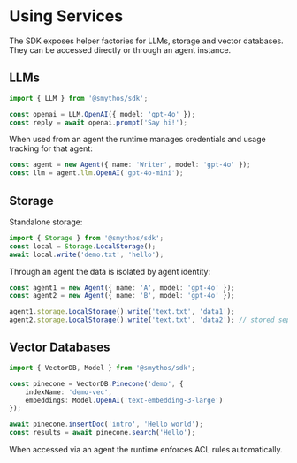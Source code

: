 # Using Services

The SDK exposes helper factories for LLMs, storage and vector databases. They can be accessed directly or through an agent instance.

## LLMs

```typescript
import { LLM } from '@smythos/sdk';

const openai = LLM.OpenAI({ model: 'gpt-4o' });
const reply = await openai.prompt('Say hi!');
```

When used from an agent the runtime manages credentials and usage tracking for that agent:

```typescript
const agent = new Agent({ name: 'Writer', model: 'gpt-4o' });
const llm = agent.llm.OpenAI('gpt-4o-mini');
```

## Storage

Standalone storage:

```typescript
import { Storage } from '@smythos/sdk';
const local = Storage.LocalStorage();
await local.write('demo.txt', 'hello');
```

Through an agent the data is isolated by agent identity:

```typescript
const agent1 = new Agent({ name: 'A', model: 'gpt-4o' });
const agent2 = new Agent({ name: 'B', model: 'gpt-4o' });

agent1.storage.LocalStorage().write('text.txt', 'data1');
agent2.storage.LocalStorage().write('text.txt', 'data2'); // stored separately
```

## Vector Databases

```typescript
import { VectorDB, Model } from '@smythos/sdk';

const pinecone = VectorDB.Pinecone('demo', {
    indexName: 'demo-vec',
    embeddings: Model.OpenAI('text-embedding-3-large')
});

await pinecone.insertDoc('intro', 'Hello world');
const results = await pinecone.search('Hello');
```

When accessed via an agent the runtime enforces ACL rules automatically.
